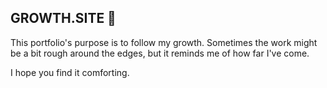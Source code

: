 ## GROWTH.SITE 🌱 

This portfolio's purpose is to follow my growth. Sometimes the work might be a bit rough around the edges, but it reminds me of how far I've come. 

I hope you find it comforting. 
